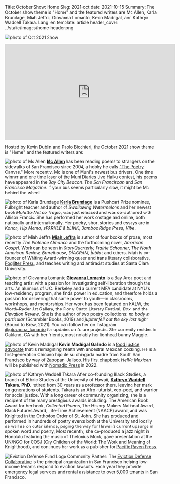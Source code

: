 Title: October Show: Home
Slug: 2021-oct
date: 2021-10-15
Summary: The October show theme is "Home" and the featured writers are Mc Allen, Karla Brundage, Miah Jeffra, Giovanna Lomanto, Kevin Madrigal, and Kathryn Waddell Takara.
Lang: en
template: article
header_cover: ../static/images/home-header.png


![photo of Oct 2021 Show](../static/images/10-29-show.png)

<iframe width="560" height="315" src="https://www.youtube.com/embed/JGVkN0ZtGKs" title="YouTube video player" frameborder="0" allow="accelerometer; autoplay; clipboard-write; encrypted-media; gyroscope; picture-in-picture" allowfullscreen></iframe>

Hosted by Kevin Dublin and Paolo Bicchieri, the October 2021 show theme is "Home" and the featured writers are:


![photo of Mc Allen](../static/images/mc-allen.jpg)
[**Mc Allen**](https://www.mc-allen.com/) has been reading poems to strangers on the sidewalks of San Francisco since 2004, a hobby he calls ["The Poetry Canvas."](https://www.mc-allen.com/poetry-canvas) More recently, Mc is one of Muni's newest bus drivers. One time winner and one time loser of the Muni Diaries Live Haiku contest, his poems have appeared in the *Bay City Beacon, The San Franciscan* and *San Francisco Magazine*. If your bus seems particularly slow, it might be Mc behind the wheel.

![photo of Karla Brundage](../static/images/karla-brundage.jpg)
[**Karla Brundage**](https://www.karlabrundage.com/) is a Pushcart Prize nominee, Fulbright teacher and author of *Swallowing Watermelons* and her newest book *Mulatta-Not so Tragic*, was just released and was co-authored with Allison Francis. She has performed her work onstage and online, both nationally and internationally. Her poetry, short stories and essays are in *Konch, Hip Mama, sPARKLE & bLINK, Bamboo Ridge Press, Vibe*.

![photo of Miah Jeffra](../static/images/miah-jeffra.png)
[**Miah Jeffra**](https://www.miahjeffra.com) is author of four books of prose, most recently *The Violence Almanac* and the forthcoming novel, *American Gospel.* Work can be seen in *StoryQuarterly, Prairie Schooner, The North American Review, Barrelhouse, DIAGRAM, jubilat* and others. Miah is co-founder of Whiting Award-winning queer and trans literary collaborative, [Foglifter Press](https://foglifterjournal.com/), and teaches writing and antiracist studies at Santa Clara University.

![photo of Giovanna Lomanto](../static/images/giovanna-lomanto.jpg)
[**Giovanna Lomanto**](https://linktr.ee/giovanna_lomanto) is a Bay Area poet and teaching artist with a passion for investigating self-liberation through the arts. An alumnus of U.C. Berkeley and a current MFA candidate at NYU's low-residency program, she finds power in education, and therefore holds a passion for delivering that same power to youth—in classrooms, workshops, and mentorships. Her work has been featured on KALW, the Worth-Ryder Art Gallery, the Flor y Canto Literary Festival, *Box*, and the *Elevation Review*. She is the author of two poetry collections: *no body in particular* (Scrambler Books, 2019) and *jupiter fell out the sky last night* (Bound to Brew, 2021). You can follow her on Instagram [@giovanna_lomanto](https://www.instagram.com/giovanna_lomanto/) for updates on future projects. She currently resides in Oakland, CA with her friends, most notably her lionhead bunny Maggie.

![photo of Kevin Madrigal](../static/images/kevin-madrigal.png)
**Kevin Madrigal Galindo** is a [food justice advocate](https://farminghope.org/) that is reimagining health with ancestral Mexican cooking. He is a first-generation Chicano hijo de su chingada madre from South San Francisco by way of Zapopan, Jalisco. His first chapbook *Hell/a Mexican* will be published with [Nomadic Press](https://www.nomadicpress.org/store) in 2022.

![photo of Kathryn Waddell Takara](../static/images/kathryn-takara.jpg)
After co-founding Black Studies, a branch of Ethnic Studies at the University of Hawaii, **[Kathryn Waddell Takara, PhD](https://en.wikipedia.org/wiki/Kathryn_Waddell_Takara)**, retired from 30 years as a professor there, leaving her mark on generations of students. Takara is an Afro-futurist, eco-poet, and warrior for social justice. With a long career of community organizing, she is a recipient of the many prestigious awards including: The American Book Award for her book, *Collected Poems*, The History Makers National Award, Black Futures Award, Life-Time Achievement (NAACP) award, and was Knighted in the Orthodox Order of St. John. She has produced and performed in hundreds of poetry events both at the University and locally as well as on outer islands, paging the way for Hawaii’s current upsurge in spoken word and poetry, Most recently, she co-produced a jazz night in Honolulu featuring the music of Thelonius Monk, gave presentation at the UN/NGO for OOSJ (Cry Children of the World: The Work and Meaning of Knighthood), and continues her work as a publisher for [Pacific Raven Press](https://pacificravenpress.co/).

![Eviction Defense Fund Logo](../static/images/edc-logo.png)
Community Partner: The [Eviction Defense Collaborative](https://evictiondefense.org/) is the principal organization in San Francisco helping low-income tenants respond to eviction lawsuits. Each year they provide emergency legal services and rental assistance to over 5,000 tenants in San Francisco.


